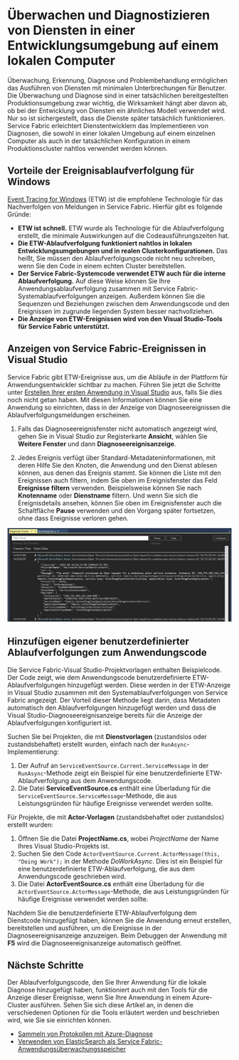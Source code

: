 <properties
   pageTitle="Lokales Überwachen und Diagnostizieren von mit Azure Service Fabric geschriebenen Diensten| Microsoft Azure"
   description="Erfahren Sie, wie Sie mit Microsoft Azure Service Fabric erstellte Dienste auf einem lokalen Entwicklungscomputer überwachen und diagnostizieren."
   services="service-fabric"
   documentationCenter=".net"
   authors="ms-toddabel"
   manager="timlt"
   editor=""/>

<tags
   ms.service="service-fabric"
   ms.devlang="dotnet"
   ms.topic="article"
   ms.tgt_pltfrm="NA"
   ms.workload="NA"
   ms.date="06/20/2016"
   ms.author="toddabel"/>


# Überwachen und Diagnostizieren von Diensten in einer Entwicklungsumgebung auf einem lokalen Computer
Überwachung, Erkennung, Diagnose und Problembehandlung ermöglichen das Ausführen von Diensten mit minimalen Unterbrechungen für Benutzer. Die Überwachung und Diagnose sind in einer tatsächlichen bereitgestellten Produktionsumgebung zwar wichtig, die Wirksamkeit hängt aber davon ab, ob bei der Entwicklung von Diensten ein ähnliches Modell verwendet wird. Nur so ist sichergestellt, dass die Dienste später tatsächlich funktionieren. Service Fabric erleichtert Dienstentwicklern das Implementieren von Diagnosen, die sowohl in einer lokalen Umgebung auf einem einzelnen Computer als auch in der tatsächlichen Konfiguration in einem Produktionscluster nahtlos verwendet werden können.

## Vorteile der Ereignisablaufverfolgung für Windows
[Event Tracing for Windows](https://msdn.microsoft.com/library/windows/desktop/bb968803.aspx) (ETW) ist die empfohlene Technologie für das Nachverfolgen von Meldungen in Service Fabric. Hierfür gibt es folgende Gründe:

* **ETW ist schnell.** ETW wurde als Technologie für die Ablaufverfolgung erstellt, die minimale Auswirkungen auf die Codeausführungszeiten hat.
* **Die ETW-Ablaufverfolgung funktioniert nahtlos in lokalen Entwicklungsumgebungen und in realen Clusterkonfigurationen.** Das heißt, Sie müssen den Ablaufverfolgungscode nicht neu schreiben, wenn Sie den Code in einem echten Cluster bereitstellen.
* **Der Service Fabric-Systemcode verwendet ETW auch für die interne Ablaufverfolgung.** Auf diese Weise können Sie Ihre Anwendungsablaufverfolgung zusammen mit Service Fabric-Systemablaufverfolgungen anzeigen. Außerdem können Sie die Sequenzen und Beziehungen zwischen dem Anwendungscode und den Ereignissen im zugrunde liegenden System besser nachvollziehen.
* **Die Anzeige von ETW-Ereignissen wird von den Visual Studio-Tools für Service Fabric unterstützt.**


## Anzeigen von Service Fabric-Ereignissen in Visual Studio

Service Fabric gibt ETW-Ereignisse aus, um die Abläufe in der Plattform für Anwendungsentwickler sichtbar zu machen. Führen Sie jetzt die Schritte unter [Erstellen Ihrer ersten Anwendung in Visual Studio](service-fabric-create-your-first-application-in-visual-studio.md) aus, falls Sie dies noch nicht getan haben. Mit diesen Informationen können Sie eine Anwendung so einrichten, dass in der Anzeige von Diagnoseereignissen die Ablaufverfolgungsmeldungen erscheinen.

1. Falls das Diagnoseereignisfenster nicht automatisch angezeigt wird, gehen Sie in Visual Studio zur Registerkarte **Ansicht**, wählen Sie **Weitere Fenster** und dann **Diagnoseereignisanzeige**.

2. Jedes Ereignis verfügt über Standard-Metadateninformationen, mit deren Hilfe Sie den Knoten, die Anwendung und den Dienst ablesen können, aus denen das Ereignis stammt. Sie können die Liste mit den Ereignissen auch filtern, indem Sie oben im Ereignisfenster das Feld **Ereignisse filtern** verwenden. Beispielsweise können Sie nach **Knotenname** oder **Dienstname** filtern. Und wenn Sie sich die Ereignisdetails ansehen, können Sie oben im Ereignisfenster auch die Schaltfläche **Pause** verwenden und den Vorgang später fortsetzen, ohne dass Ereignisse verloren gehen.

  ![Visual Studio-Anzeige von Diagnoseereignissen](./media/service-fabric-diagnostics-how-to-monitor-and-diagnose-services-locally/DiagEventsExamples2.png)

## Hinzufügen eigener benutzerdefinierter Ablaufverfolgungen zum Anwendungscode
Die Service Fabric-Visual Studio-Projektvorlagen enthalten Beispielcode. Der Code zeigt, wie dem Anwendungscode benutzerdefinierte ETW-Ablaufverfolgungen hinzugefügt werden. Diese werden in der ETW-Anzeige in Visual Studio zusammen mit den Systemablaufverfolgungen von Service Fabric angezeigt. Der Vorteil dieser Methode liegt darin, dass Metadaten automatisch den Ablaufverfolgungen hinzugefügt werden und dass die Visual Studio-Diagnoseereignisanzeige bereits für die Anzeige der Ablaufverfolgungen konfiguriert ist.

Suchen Sie bei Projekten, die mit **Dienstvorlagen** (zustandslos oder zustandsbehaftet) erstellt wurden, einfach nach der `RunAsync`-Implementierung:

1. Der Aufruf an `ServiceEventSource.Current.ServiceMessage` in der `RunAsync`-Methode zeigt ein Beispiel für eine benutzerdefinierte ETW-Ablaufverfolgung aus dem Anwendungscode.
2. Die Datei **ServiceEventSource.cs** enthält eine Überladung für die `ServiceEventSource.ServiceMessage`-Methode, die aus Leistungsgründen für häufige Ereignisse verwendet werden sollte.

Für Projekte, die mit **Actor-Vorlagen** (zustandsbehaftet oder zustandslos) erstellt wurden:

1. Öffnen Sie die Datei **ProjectName.cs**, wobei *ProjectName* der Name Ihres Visual Studio-Projekts ist.  
2. Suchen Sie den Code `ActorEventSource.Current.ActorMessage(this, "Doing Work");` in der Methode *DoWorkAsync*. Dies ist ein Beispiel für eine benutzerdefinierte ETW-Ablaufverfolgung, die aus dem Anwendungscode geschrieben wird.  
3. Die Datei **ActorEventSource.cs** enthält eine Überladung für die `ActorEventSource.ActorMessage`-Methode, die aus Leistungsgründen für häufige Ereignisse verwendet werden sollte.

Nachdem Sie die benutzerdefinierte ETW-Ablaufverfolgung dem Dienstcode hinzugefügt haben, können Sie die Anwendung erneut erstellen, bereitstellen und ausführen, um die Ereignisse in der Diagnoseereignisanzeige anzuzeigen. Beim Debuggen der Anwendung mit **F5** wird die Diagnoseereignisanzeige automatisch geöffnet.

## Nächste Schritte
Der Ablaufverfolgungscode, den Sie Ihrer Anwendung für die lokale Diagnose hinzugefügt haben, funktioniert auch mit den Tools für die Anzeige dieser Ereignisse, wenn Sie Ihre Anwendung in einem Azure-Cluster ausführen. Sehen Sie sich diese Artikel an, in denen die verschiedenen Optionen für die Tools erläutert werden und beschrieben wird, wie Sie sie einrichten können.
* [Sammeln von Protokollen mit Azure-Diagnose](service-fabric-diagnostics-how-to-setup-wad.md)
* [Verwenden von ElasticSearch als Service Fabric-Anwendungsüberwachungsspeicher](service-fabric-diagnostic-how-to-use-elasticsearch.md)

<!---HONumber=AcomDC_0622_2016-->